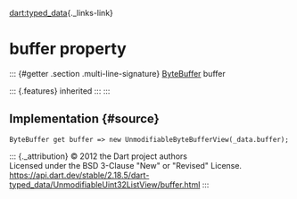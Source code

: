 [dart:typed\_data](../../dart-typed_data/dart-typed_data-library){._links-link}

buffer property
===============

::: {#getter .section .multi-line-signature}
[ByteBuffer](../bytebuffer-class) buffer

::: {.features}
inherited
:::
:::

Implementation {#source}
--------------

``` {.language-dart data-language="dart"}
ByteBuffer get buffer => new UnmodifiableByteBufferView(_data.buffer);
```

::: {._attribution}
© 2012 the Dart project authors\
Licensed under the BSD 3-Clause \"New\" or \"Revised\" License.\
<https://api.dart.dev/stable/2.18.5/dart-typed_data/UnmodifiableUint32ListView/buffer.html>
:::
